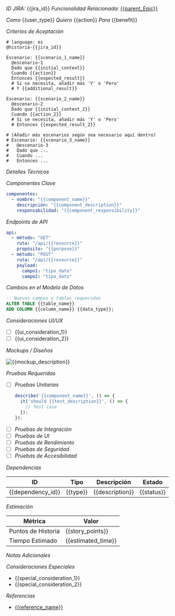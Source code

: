 *ID JIRA:* {{jira_id}}
*Funcionalidad Relacionada:* [{{parent_Epic}}]({{parent_Epic_link}})

*Como* {{user_type}}
*Quiero* {{action}}
*Para* {{benefit}}

*Criterios de Aceptación*
```gherkin
# language: es
@historia-{{jira_id}}

Escenario: {{scenario_1_name}}
  @escenario-1
  Dado que {{initial_context}}
  Cuando {{action}}
  Entonces {{expected_result}}
  # Si se necesita, añadir más 'Y' o 'Pero'
  # Y {{additional_result}}

Escenario: {{scenario_2_name}}
  @escenario-2
  Dado que {{initial_context_2}}
  Cuando {{action_2}}
  # Si se necesita, añadir más 'Y' o 'Pero'
  # Entonces {{expected_result_2}}

# (Añadir más escenarios según sea necesario aquí dentro)
# Escenario: {{scenario_3_name}}
#   @escenario-3
#   Dado que ...
#   Cuando ...
#   Entonces ...
```

*Detalles Técnicos*

*Componentes Clave*
```yaml
componentes:
  - nombre: "{{component_name}}"
    descripción: "{{component_description}}"
    responsabilidad: "{{component_responsibility}}"
```

*Endpoints de API*
```yaml
api:
  - método: "GET"
    ruta: "/api/{{resource}}"
    propósito: "{{purpose}}"
  - método: "POST"
    ruta: "/api/{{resource}}"
    payload:
      campo1: "tipo_dato"
      campo2: "tipo_dato"
```

*Cambios en el Modelo de Datos*
```sql
-- Nuevos campos o tablas requeridas
ALTER TABLE {{table_name}}
ADD COLUMN {{column_name}} {{data_type}};
```

*Consideraciones UI/UX*
- [ ] {{ui_consideration_1}}
- [ ] {{ui_consideration_2}}

*Mockups / Diseños*

![{{mockup_description}}]({{mockup_url}})

*Pruebas Requeridas*

- [ ] *Pruebas Unitarias*
  ```typescript
  describe('{{component_name}}', () => {
    it('should {{test_description}}', () => {
      // Test case
    });
  });
  ```
- [ ] *Pruebas de Integración*
- [ ] *Pruebas de UI*
- [ ] *Pruebas de Rendimiento*
- [ ] *Pruebas de Seguridad*
- [ ] *Pruebas de Accesibilidad*

*Dependencias*

| ID | Tipo | Descripción | Estado |
|----|------|-------------|--------|
| {{dependency_id}} | {{type}} | {{description}} | {{status}} |

*Estimación*

| Métrica | Valor |
|---------|-------|
| Puntos de Historia | {{story_points}} |
| Tiempo Estimado | {{estimated_time}} |

*Notas Adicionales*

*Consideraciones Especiales*
- {{special_consideration_1}}
- {{special_consideration_2}}

*Referencias*
- [{{reference_name}}]({{reference_url}}) 